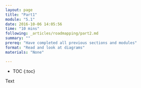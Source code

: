 ```yaml
---
layout: page
title: "Part1"
module: "5.1"
date: 2016-10-06 14:05:56
time: "10 mins"
following: _articles/roadmapping/part2.md
summary: ""
prereq: "Have completed all previous sections and modules"
format: "Read and look at diagrams"
materials: "None"

---
```

* TOC
{:toc}

Text
